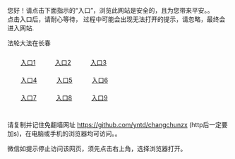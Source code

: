 您好！请点击下面指示的“入口”，浏览此网站是安全的，且为您带来平安。。 <br/>
点击入口后，请耐心等待， 过程中可能会出现无法打开的提示，请忽略，最终会进入网站. </br>

法轮大法在长春<br/>
<div style="padding:10px"><a style="margin:20px" target="_blank" href="https://dar6lvk8xnztp.cloudfront.net/2Qpsp?shvteygc" id="ccLink1" rel="nofollow">入口1</a> <a target="_blank" style="margin:20px" href="https://d2cx0fgd5aabfh.cloudfront.net/2Qpsp?gaguyz" id="ccLink2" rel="nofollow">入口2</a> <a style="margin:20px" target="_blank" href="https://d37qicupntj3b8.cloudfront.net/2Qpsp?zynkkl" id="ccLink3" rel="nofollow">入口3</a></div>

<div style="padding:10px" ><a style="margin:20px" target="_blank" href="https://dar6lvk8xnztp.cloudfront.net/2Qpsp?shvteygc" id="ccLink4" rel="nofollow">入口4</a> <a style="margin:20px" href="https://d2cx0fgd5aabfh.cloudfront.net/2Qpsp?gaguyz" target="_blank" id="ccLink5" rel="nofollow">入口5</a> <a style="margin:20px" href="https://d37qicupntj3b8.cloudfront.net/2Qpsp?zynkkl" target="_blank" id="ccLink6" rel="nofollow">入口6</a></div>

<div style="padding:10px"><a style="margin:20px" target="_blank" href="https://dar6lvk8xnztp.cloudfront.net/2Qpsp?shvteygc" id="ccLink7" rel="nofollow">入口7</a> <a style="margin:20px" href="https://d2cx0fgd5aabfh.cloudfront.net/2Qpsp?gaguyz" target="_blank" id="ccLink8" rel="nofollow">入口8</a> <a style="margin:20px" target="_blank" href="https://d37qicupntj3b8.cloudfront.net/2Qpsp?zynkkl" id="ccLink9" rel="nofollow">入口9</a></div>

<br/>



请复制并记住免翻墙网址 https://github.com/yntd/changchunzx (http后一定要加s)，在电脑或手机的浏览器均可访问。。<br/>

微信如提示停止访问该网页，须先点击右上角，选择浏览器打开。
